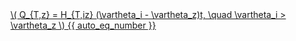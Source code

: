 <a href="/eco2_guide_center/1.%20ECO2%20Logic%20Guide/Hee1_Equation_List.html" class="equation-link" target="_blank" rel="noopener noreferrer">
  \( Q_{T,z} = H_{T,iz} (\vartheta_i - \vartheta_z)t, \quad \vartheta_i > \vartheta_z \) {{ auto_eq_number }}
</a>

